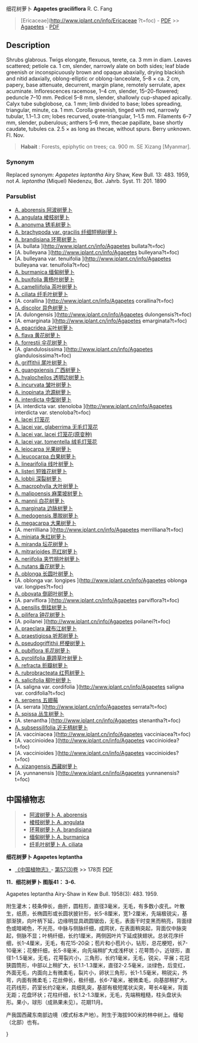 细花树萝卜 **Agapetes graciliflora** R. C. Fang

> [Ericaceae](http://www.iplant.cn/info/Ericaceae ?t=foc) - [PDF](http://iplant.cn/foc/pdf/Ericaceae.pdf) >> [Agapetes](Agapetes-树萝卜属.md) - [PDF](http://www.iplant.cn/foc/pdf/Agapetes.pdf)

## Description

Shrubs glabrous. Twigs elongate, flexuous, terete, ca. 3 mm in diam. Leaves scattered; petiole ca. 1 cm, slender, narrowly alate on both sides; leaf blade greenish or inconspicuously brown and opaque abaxially, drying blackish and nitid adaxially, oblong-elliptic or oblong-lanceolate, 5–8 × ca. 2 cm, papery, base attenuate, decurrent, margin plane, remotely serrulate, apex acuminate. Inflorescences racemose, 1–4 cm, slender, 15–20-flowered; peduncle 7–10 mm. Pedicel 5–8 mm, slender, shallowly cup-shaped apically. Calyx tube subglobose, ca. 1 mm; limb divided to base; lobes spreading, triangular, minute, ca. 1 mm. Corolla greenish, tinged with red, narrowly tubular, 1.1–1.3 cm; lobes recurved, ovate-triangular, 1–1.5 mm. Filaments 6–7 mm, slender, puberulous; anthers 5–6 mm, thecae papillate, base shortly caudate, tubules ca. 2.5 × as long as thecae, without spurs. Berry unknown. Fl. Nov.

> **Habait** : 
> Forests, epiphytic on trees; ca. 900 m. SE Xizang [Myanmar].

### Synonym
Replaced synonym: *Agapetes leptantha* Airy Shaw, Kew Bull. 13: 483. 1959, not *A*. *leptantha* (Miquel) Niedenzu, Bot. Jahrb. Syst. 11: 201. 1890

### Parsublist

* [A.  aborensis  阿波树萝卜](Agapetes-aborensis-阿波树萝卜.md)
* [A.  angulata  棱枝树萝卜](Agapetes-angulata-棱枝树萝卜.md)
* [A.  anonyma  锈毛树萝卜](Agapetes-anonyma-锈毛树萝卜.md)
* [A.  brachypoda var. gracilis  纤细短柄树萝卜](Agapetes-brachypoda-var-gracilis-纤细短柄树萝卜.md)
* [A.  brandisiana  环萼树萝卜](Agapetes-brandisiana-环萼树萝卜.md)
* [A.  bullata  ](http://www.iplant.cn/info/Agapetes bullata?t=foc)
* [A.  bulleyana  ](http://www.iplant.cn/info/Agapetes bulleyana?t=foc)
* [A.  bulleyana var. tenuifolia  ](http://www.iplant.cn/info/Agapetes bulleyana var. tenuifolia?t=foc)
* [A.  burmanica  缅甸树萝卜](Agapetes-burmanica-缅甸树萝卜.md)
* [A.  buxifolia  黄杨叶树萝卜](Agapetes-buxifolia-黄杨叶树萝卜.md)
* [A.  camelliifolia  茶叶树萝卜](Agapetes-camelliifolia-茶叶树萝卜.md)
* [A.  ciliata  纤毛叶树萝卜](Agapetes-ciliata-纤毛叶树萝卜.md)
* [A.  corallina  ](http://www.iplant.cn/info/Agapetes corallina?t=foc)
* [A.  discolor  异色树萝卜](Agapetes-discolor-异色树萝卜.md)
* [A.  dulongensis  ](http://www.iplant.cn/info/Agapetes dulongensis?t=foc)
* [A.  emarginata  ](http://www.iplant.cn/info/Agapetes emarginata?t=foc)
* [A.  epacridea  尖叶树萝卜](Agapetes-epacridea-尖叶树萝卜.md)
* [A.  flava  黄花树萝卜](Agapetes-flava-黄花树萝卜.md)
* [A.  forrestii  伞花树萝卜](Agapetes-forrestii-伞花树萝卜.md)
* [A.  glandulosissima  ](http://www.iplant.cn/info/Agapetes glandulosissima?t=foc)
* [A.  griffithii  尾叶树萝卜](Agapetes-griffithii-尾叶树萝卜.md)
* [A.  guangxiensis  广西树萝卜](Agapetes-guangxiensis-广西树萝卜.md)
* [A.  hyalocheilos  透明边树萝卜](Agapetes-hyalocheilos-透明边树萝卜.md)
* [A.  incurvata  皱叶树萝卜](Agapetes-incurvata-皱叶树萝卜.md)
* [A.  inopinata  沧源树萝卜](Agapetes-inopinata-沧源树萝卜.md)
* [A.  interdicta  中型树萝卜](Agapetes-interdicta-中型树萝卜.md)
* [A.  interdicta var. stenoloba  ](http://www.iplant.cn/info/Agapetes interdicta var. stenoloba?t=foc)
* [A.  lacei  灯笼花](Agapetes-lacei-灯笼花.md)
* [A.  lacei var. glaberrima  无毛灯笼花](Agapetes-lacei-var-glaberrima-无毛灯笼花.md)
* [A.  lacei var. lacei  灯笼花(原变种)](Agapetes-lacei-var-lacei-灯笼花(原变种).md)
* [A.  lacei var. tomentella  绒毛灯笼花](Agapetes-lacei-var-tomentella-绒毛灯笼花.md)
* [A.  leiocarpa  光果树萝卜](Agapetes-leiocarpa-光果树萝卜.md)
* [A.  leucocarpa  白果树萝卜](Agapetes-leucocarpa-白果树萝卜.md)
* [A.  linearifolia  线叶树萝卜](Agapetes-linearifolia-线叶树萝卜.md)
* [A.  listeri  短锥花树萝卜](Agapetes-listeri-短锥花树萝卜.md)
* [A.  lobbii  深裂树萝卜](Agapetes-lobbii-深裂树萝卜.md)
* [A.  macrophylla  大叶树萝卜](Agapetes-macrophylla-大叶树萝卜.md)
* [A.  malipoensis  麻栗坡树萝卜](Agapetes-malipoensis-麻栗坡树萝卜.md)
* [A.  mannii  白花树萝卜](Agapetes-mannii-白花树萝卜.md)
* [A.  marginata  边脉树萝卜](Agapetes-marginata-边脉树萝卜.md)
* [A.  medogensis  墨脱树萝卜](Agapetes-medogensis-墨脱树萝卜.md)
* [A.  megacarpa  大果树萝卜](Agapetes-megacarpa-大果树萝卜.md)
* [A.  merrilliana  ](http://www.iplant.cn/info/Agapetes merrilliana?t=foc)
* [A.  miniata  朱红树萝卜](Agapetes-miniata-朱红树萝卜.md)
* [A.  miranda  坛花树萝卜](Agapetes-miranda-坛花树萝卜.md)
* [A.  mitrarioides  亮红树萝卜](Agapetes-mitrarioides-亮红树萝卜.md)
* [A.  neriifolia  夹竹桃叶树萝卜](Agapetes-neriifolia-夹竹桃叶树萝卜.md)
* [A.  nutans  垂花树萝卜](Agapetes-nutans-垂花树萝卜.md)
* [A.  oblonga  长圆叶树萝卜](Agapetes-oblonga-长圆叶树萝卜.md)
* [A.  oblonga var. longipes  ](http://www.iplant.cn/info/Agapetes oblonga var. longipes?t=foc)
* [A.  obovata  倒卵叶树萝卜](Agapetes-obovata-倒卵叶树萝卜.md)
* [A.  parviflora  ](http://www.iplant.cn/info/Agapetes parviflora?t=foc)
* [A.  pensilis  倒挂树萝卜](Agapetes-pensilis-倒挂树萝卜.md)
* [A.  pilifera  钟花树萝卜](Agapetes-pilifera-钟花树萝卜.md)
* [A.  poilanei  ](http://www.iplant.cn/info/Agapetes poilanei?t=foc)
* [A.  praeclara  藏布江树萝卜](Agapetes-praeclara-藏布江树萝卜.md)
* [A.  praestigiosa  听邦树萝卜](Agapetes-praestigiosa-听邦树萝卜.md)
* [A.  pseudogriffithii  杯梗树萝卜](Agapetes-pseudogriffithii-杯梗树萝卜.md)
* [A.  pubiflora  毛花树萝卜](Agapetes-pubiflora-毛花树萝卜.md)
* [A.  pyrolifolia  鹿蹄草叶树萝卜](Agapetes-pyrolifolia-鹿蹄草叶树萝卜.md)
* [A.  refracta  折瓣树萝卜](Agapetes-refracta-折瓣树萝卜.md)
* [A.  rubrobracteata  红苞树萝卜](Agapetes-rubrobracteata-红苞树萝卜.md)
* [A.  salicifolia  柳叶树萝卜](Agapetes-salicifolia-柳叶树萝卜.md)
* [A.  saligna var. cordifolia  ](http://www.iplant.cn/info/Agapetes saligna var. cordifolia?t=foc)
* [A.  serpens  五翅莓](Agapetes-serpens-五翅莓.md)
* [A.  serrata  ](http://www.iplant.cn/info/Agapetes serrata?t=foc)
* [A.  spissa  丛生树萝卜](Agapetes-spissa-丛生树萝卜.md)
* [A.  stenantha  ](http://www.iplant.cn/info/Agapetes stenantha?t=foc)
* [A.  subsessilifolia  近无柄树萝卜](Agapetes-subsessilifolia-近无柄树萝卜.md)
* [A.  vacciniacea  ](http://www.iplant.cn/info/Agapetes vacciniacea?t=foc)
* [A.  vaccinioidea  ](http://www.iplant.cn/info/Agapetes vaccinioidea?t=foc)
* [A.  vaccinioides  ](http://www.iplant.cn/info/Agapetes vaccinioides?t=foc)
* [A.  xizangensis  西藏树萝卜](Agapetes-xizangensis-西藏树萝卜.md)
* [A.  yunnanensis  ](http://www.iplant.cn/info/Agapetes yunnanensis?t=foc)

## 中国植物志

> * [阿波树萝卜  A.  aborensis](Agapetes-aborensis-阿波树萝卜.md)
> * [棱枝树萝卜  A.  angulata](Agapetes-angulata-棱枝树萝卜.md)
> * [环萼树萝卜  A.  brandisiana](Agapetes-brandisiana-环萼树萝卜.md)
> * [缅甸树萝卜  A.  burmanica](Agapetes-burmanica-缅甸树萝卜.md)
> * [纤毛叶树萝卜  A.  ciliata](Agapetes-ciliata-纤毛叶树萝卜.md)

**细花树萝卜 Agapetes leptantha**

* [《中国植物志》](http://www.iplant.cn/frps)- [第57(3)卷](http://www.iplant.cn/frps/vol/57(3)) >> 178页 [PDF](http://www.iplant.cn/frps/pdf/57(3)/178a.pdf)

**11．细花树萝卜 图版41： 3-6.**

Agapetes leptantha Airy-Shaw in Kew Bull. 1958(3): 483. 1959.

附生灌木；枝条伸长，曲折，圆柱形，直径3毫米，无毛，有多数小皮孔。叶散生，纸质，长椭圆形或长圆状披针形，长5-8厘米，宽1-2厘米，先端极锐尖，基部渐狭，向叶柄下延，边缘明显具疏圆锯齿，无毛，表面干时变黑而稍亮，背面绿色或暗褐色，不光亮，中脉与侧脉纤细，成网状，在表面稍突起，背面仅中脉突起，侧脉不显；叶柄纤细，长约1厘米，两侧因叶片下延成狭翅状。总状花序纤细，长1-4厘米，无毛，有花15-20朵；苞片和小苞片小，钻形，总花梗短，长7-10毫米；花梗纤细，长5-8毫米，向先端稍扩大成浅杯状；花萼筒小，近球形，直径1-1.5毫米，无毛，花萼裂片小，三角形，长约1毫米，无毛，锐尖，平展；花冠狭圆筒形，中部以上稍扩大，长1.1-1.3厘米，直径2-2.5毫米，淡绿色，后变红，外面无毛，内面向上有微柔毛，裂片小，卵状三角形，长1-1.5毫米，稍锐尖，外弯，内面有微柔毛；花丝伸长，极纤细，长6-7毫米，被微柔毛，向基部稍扩大，花药线形，药室长约2毫米，具细乳突，基部有极短尾状尖突，萼长4毫米，背面无距；花盘环状；花柱纤细，长1.2-1.3厘米，无毛，先端稍粗糙，柱头盘状头形。果小，球形（成熟果未见）。花期11月。

产我国西藏东南部边境（模式标本产地）。附生于海拔900米的林中树上。缅甸（北部）也有。

}